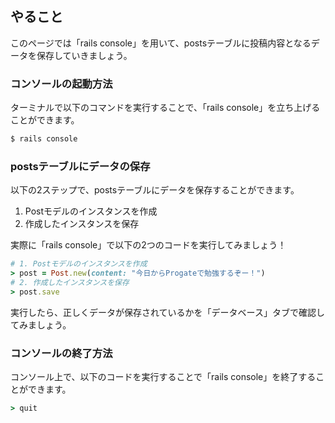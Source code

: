 ## やること
このページでは「rails console」を用いて、postsテーブルに投稿内容となるデータを保存していきましょう。

### コンソールの起動方法
ターミナルで以下のコマンドを実行することで、「rails console」を立ち上げることができます。
```sh
$ rails console
```

### postsテーブルにデータの保存
以下の2ステップで、postsテーブルにデータを保存することができます。
1. Postモデルのインスタンスを作成
2. 作成したインスタンスを保存

実際に「rails console」で以下の2つのコードを実行してみましょう！
```rb
# 1. Postモデルのインスタンスを作成
> post = Post.new(content: "今日からProgateで勉強するぞー！")
# 2. 作成したインスタンスを保存
> post.save
```

実行したら、正しくデータが保存されているかを「データベース」タブで確認してみましょう。

### コンソールの終了方法
コンソール上で、以下のコードを実行することで「rails console」を終了することができます。
```rb
> quit
```
